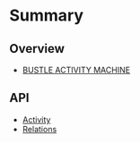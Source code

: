 # Summary

## Overview

* [BUSTLE ACTIVITY MACHINE](README.md)

## API

* [Activity](methods.md)
* [Relations](relations.md)

